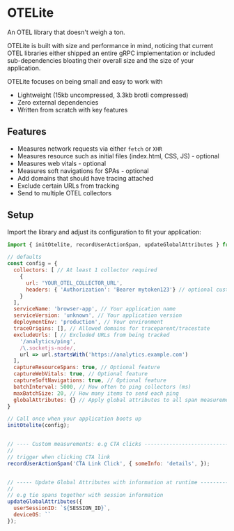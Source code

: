 # OTELite

An OTEL library that doesn't weigh a ton.

OTELite is built with size and performance in mind, noticing that current OTEL libraries either shipped an entire gRPC implementation or included sub-dependencies bloating their overall size and the size of your application.

OTELite focuses on being small and easy to work with

- Lightweight (15kb uncompressed, 3.3kb brotli compressed)
- Zero external dependencies
- Written from scratch with key features

## Features

- Measures network requests via either `fetch` or `XHR`
- Measures resource such as initial files (index.html, CSS, JS) - optional
- Measures web vitals - optional
- Measures soft navigations for SPAs - optional
- Add domains that should have tracing attached
- Exclude certain URLs from tracking
- Send to multiple OTEL collectors

## Setup

Import the library and adjust its configuration to fit your application:

```js
import { initOtelite, recordUserActionSpan, updateGlobalAttributes } from './otelite-web.js';

// defaults
const config = {
  collectors: [ // At least 1 collector required
    {
      url: 'YOUR_OTEL_COLLECTOR_URL',
      headers: { 'Authorization': 'Bearer mytoken123'} // optional custom headers required for your collector
    }
  ],
  serviceName: 'browser-app', // Your application name
  serviceVersion: 'unknown', // Your application version
  deploymentEnv: 'production', // Your environment
  traceOrigins: [], // Allowed domains for traceparent/tracestate
  excludeUrls: [ // Excluded URLs from being tracked
    '/analytics/ping',
    /\.socketjs-node/,
    url => url.startsWith('https://analytics.example.com')
  ],
  captureResourceSpans: true, // Optional feature
  captureWebVitals: true, // Optional feature
  captureSoftNavigations: true, // Optional feature
  batchInterval: 5000, // How often to ping collectors (ms)
  maxBatchSize: 20, // How many items to send each ping
  globalAttributes: {} // Apply global attributes to all span measurements
}

// Call once when your application boots up
initOtelite(config);


// ---- Custom measurements: e.g CTA clicks ----------------------------
//
// trigger when clicking CTA link
recordUserActionSpan('CTA Link Click', { someInfo: 'details', });


// ----- Update Global Attributes with information at runtime -----------
//
// e.g tie spans together with session information
updateGlobalAttributes({
  userSessionID: `${SESSION_ID}`,
  deviceOS: ``
});
```